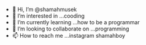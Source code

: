 - 👋 Hi, I’m @shamahmusek
- 👀 I’m interested in ...cooding
- 🌱 I’m currently learning ...how to be a programmar 
- 💞️ I’m looking to collaborate on ...programming 
- 📫 How to reach me ...instagram shamahboy

<!---
shamahmesek/shamahmusek is a ✨ special ✨ repository because its `README.md` (this file) appears on your GitHub profile.
You can click the Preview link to take a look at your changes.
--->
